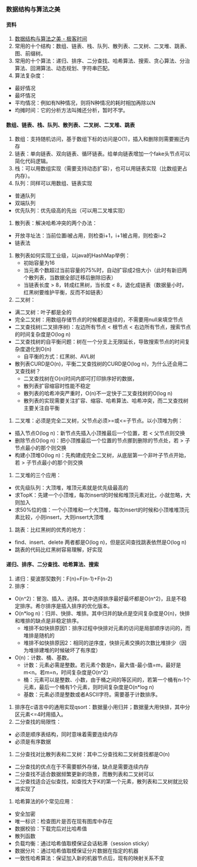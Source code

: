 ### 数据结构与算法之美

#### 资料
1. [数据结构与算法之美 - 极客时间](https://time.geekbang.org/column/intro/126)
1. 常用的十个结构：数组、链表、栈、队列、散列表、二叉树、二叉堆、跳表、图、前缀树。
1. 常用的十个算法：递归、排序、二分查找、哈希算法、搜索、贪心算法、分治算法、回溯算法、动态规划、字符串匹配。
1. 算法复杂度：
  * 最好情况
  * 最坏情况
  * 平均情况：例如有N种情况，则将N种情况的耗时相加再除以N
  * 均摊时间：它的分析方法叫摊还分析，暂时不学。

#### 数组、链表、栈、队列、散列表、二叉树、二叉堆、跳表
1. 数组：支持随机访问，基于数组下标的访问是O(1)，插入和删除则需要搬迁内存
1. 链表：单向链表、双向链表、循环链表。给单向链表增加一个fake头节点可以简化代码逻辑。
1. 栈：可以用数组实现（需要支持动态扩容），也可以用链表实现（比数组更占内存）。
1. 队列：同样可以用数组、链表实现
  * 普通队列
  * 双端队列
  * 优先队列：优先级高的先出（可以用二叉堆实现）
1. 散列表：解决哈希冲突的两个办法：
  * 开放寻址法：当前位置i被占用，则检查i+1，i+1被占用，则检查i+2
  * 链表法
1. 散列表如何实现工业级，以java的HashMap举例：
    * 初始容量为16
    * 当元素个数超过当前容量的75%时，自动扩容成2倍大小（此时有新旧两个散列表，当数据全部迁移后删除旧表）
    * 当链表长度 > 8，转成红黑树，当长度 < 8，退化成链表（数据量小时，红黑树要维护平衡，反而不如链表）
1. 二叉树：
  * 满二叉树：叶子都是全的
  * 完全二叉树：用数组存储节点的时候都是连续的，不需要用null来填空节点
  * 二叉查找树(二叉排序树)：左边所有节点 < 根节点 < 右边所有节点，搜索节点的时间复杂度是O(log n)
  * 二叉查找树的自平衡问题：树在一个分支上无限延长，导致搜索节点的时间复杂度退化到O(n)
    * 自平衡的方式：红黑树、AVL树
  * 散列表CURD是O(n)，平衡二叉查找树的CURD是O(log n)，为什么还会用二叉查找树？
    * 二叉查找树在O(n)时间内即可打印排序好的数据，
    * 散列表扩容缩容时性能不稳定
    * 散列表的哈希冲突严重时，O(n)不一定快于二叉查找树的O(log n)
    * 散列表的实现需要关注扩容、缩容、哈希算法、哈希冲突，而二叉查找树主要关注自平衡
1. 二叉堆：必须是完全二叉树，父节点必须>=或<=子节点。以小顶堆为例：
  * 插入节点O(log n)：新节点先插入小顶推最后一个位置，若 < 父节点则交换
  * 删除节点O(log n)：把小顶推最后一个位置的节点挪到删除的节点处，若 > 子节点最小的那个则交换
  * 构建小顶堆O(log n)：先构建成完全二叉树，从底层第一个非叶子节点开始，若 > 子节点最小的那个则交换
1. 二叉堆的三个应用：
  * 优先级队列：大顶堆，堆顶元素就是优先级最高的
  * 求TopK：先建一个小顶堆，每次insert的时候和堆顶元素对比，小就忽略，大则加入
  * 求50%位的值：一个小顶堆和一个大顶堆，每次insert的时候和小顶堆堆顶元素比较，小则insert，大则insert大顶堆
1. 跳表：比红黑树的优秀的地方：
  * find、insert、delete 两者都是O(log n)，但是区间查找跳表依然是O(log n)
  * 跳表的代码比红黑树容易理解，好实现

#### 递归、排序、二分查找、哈希算法、搜索
1. 递归：斐波那契数列：F(n)=F(n-1)+F(n-2)
1. 排序：
  * O(n^2)：冒泡、插入、选择。其中选择排序最好最坏都是O(n^2)，且是不稳定排序。希尔排序是插入排序的优化版本。
  * O(n*log n)：归并、快排、堆排。其中归并的缺点是空间复杂度是O(n)，快排和堆排的缺点是非稳定排序。
    * 堆排不如快排原因1：排序过程中快排对元素的访问是局部顺序访问的，而堆排是随机的
    * 堆排不如快排原因2：相同的逆序度，快排元素交换的次数比堆排少（因为堆排建堆的时候破坏了有序度）
  * O(n)：计数、桶、基数。
    * 计数：元素必需是整数。若元素个数是n，最大值-最小值=m，最好是m<n。若m=n，时间复杂度是O(n^2)
    * 桶：元素可以是整数、小数，由于桶之间的等区间的，若第一个桶有n-1个元素，最后一个桶有1个元素，则时间复杂度是O(n*log n)
    * 基数：元素必须是整数或者ASCII字符。需要基于计数排序。
1. 排序在c语言中的通用实现qsort：数据量小用归并；数据量大用快排，其中分区元素<=4时用插入。    
1. 二分查找的局限性：
  * 必须是顺序表结构，同时意味着需要连续内存
  * 必须是有序数据
1. 二分查找对比散列表和二叉树：其中二分查找和二叉树查找都是O(n)
  * 二分查找的优点在于不需要额外存储，缺点是需要连续内存
  * 二分查找不适合数据频繁更新的场景，而散列表和二叉树可以
  * 二分查找适合近似查找，如查找大于K的第一个元素，散列表和二叉树就比较难实现了
1. 哈希算法的6个常见应用：
  * 安全加密
  * 唯一标识：检查图片是否在现有图库中存在
  * 数据校验：下载完后对比哈希值
  * 散列函数
  * 负载均衡：通过哈希值取模保证会话粘滞（session sticky）
  * 数据分片：通过哈希值取模保证分片数据在指定的机器
  * 一致性哈希算法：保证加入新的机器节点后，现有的映射关系不变